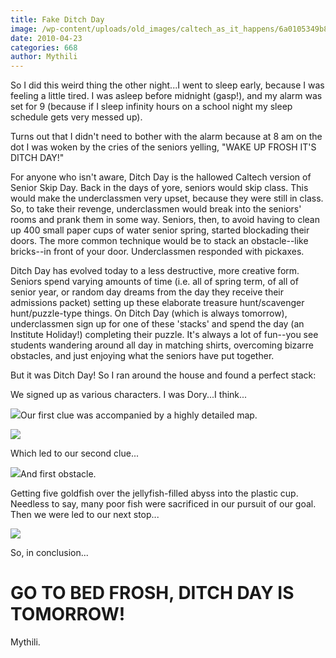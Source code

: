 ```yaml
---
title: Fake Ditch Day
image: /wp-content/uploads/old_images/caltech_as_it_happens/6a0105349b8251970b01348016bcd3970c.jpg
date: 2010-04-23
categories: 668
author: Mythili
---
```





So I did this weird thing the other night...I went to sleep early, because I was feeling a little tired. I was asleep before midnight (gasp!), and my alarm was set for 9 (because if I sleep infinity hours on a school night my sleep schedule gets very messed up).                                                         



Turns out that I didn't need to bother with the alarm because at 8 am on the dot I was woken by the cries of the seniors yelling, "WAKE UP FROSH IT'S DITCH DAY!"                                       





For anyone who isn't aware, Ditch Day is the hallowed Caltech version of Senior Skip Day. Back in the days of yore, seniors would skip class. This would make the underclassmen very upset, because they were still in class. So, to take their revenge, underclassmen would break into the seniors' rooms and prank them in some way. Seniors, then, to avoid having to clean up 400 small paper cups of water senior spring, started blockading their doors. The more common technique would be to stack an obstacle--like bricks--in front of your door. Underclassmen responded with pickaxes.                               




Ditch Day has evolved today to a less destructive, more creative form. Seniors spend varying amounts of time (i.e. all of spring term, of all of senior year, or random day dreams from the day they receive their admissions packet) setting up these elaborate treasure hunt/scavenger hunt/puzzle-type things. On Ditch Day (which is always tomorrow), underclassmen sign up for one of these 'stacks' and spend the day (an Institute Holiday!) completing their puzzle. It's always a lot of fun--you see students wandering around all day in matching shirts, overcoming bizarre obstacles, and just enjoying what the seniors have put together.                                                                         

But it was Ditch Day! So I ran around the house and found a perfect stack:





We signed up as various characters. I was Dory...I think...




![](/old_images/caltech_as_it_happens/6a0105349b8251970b01348016be0d970c.jpg)Our first clue was accompanied by a highly detailed map.




![](/old_images/caltech_as_it_happens/6a0105349b8251970b01348016bec0970c.jpg)

Which led to our second clue...


![](/old_images/caltech_as_it_happens/6a0105349b8251970b01348016cecf970c.jpg)And first obstacle.

Getting five goldfish over the jellyfish-filled abyss into the plastic cup. Needless to say, many poor fish were sacrificed in our pursuit of our goal.                                              
Then we were led to our next stop...


![](/old_images/caltech_as_it_happens/6a0105349b8251970b01348016c745970c.jpg)

So, in conclusion...

# GO TO BED FROSH, DITCH DAY IS TOMORROW!
Mythili.

